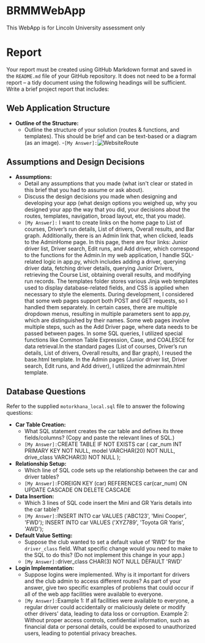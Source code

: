 # BRMMWebApp
This WebApp is for Lincoln University assessment only

# Report

Your report must be created using GitHub Markdown format and saved in the `README.md` file of your GitHub repository. It does not need to be a formal report – a tidy document using the following headings will be sufficient. Write a brief project report that includes:

## Web Application Structure

- **Outline of the Structure:** 
    - Outline the structure of your solution (routes & functions, and templates). This should be brief and can be text-based or a diagram (as an image).
    -`[My Answer]:`![WebsiteRoute](https://github.com/AnnieDJ/image-in-readme/assets/146434944/a83fd5b7-8042-461b-a2a3-fa6ba47c8ca6)

## Assumptions and Design Decisions

- **Assumptions:**
    - Detail any assumptions that you made (what isn't clear or stated in this brief that you had to assume or ask about).
    - Discuss the design decisions you made when designing and developing your app (what 
design options you weighed up, why you designed your app the way that you did, your 
decisions about the routes, templates, navigation, broad layout, etc, that you made).
    - `[My Answer]:`
I want to create links on the home page to List of courses, Driver’s run details, List of drivers, Overall results, and Bar graph. Additionally, there is an Admin link that, when clicked, leads to the AdminHome page. In this page, there are four links: Junior driver list, Driver search, Edit runs, and Add driver, which correspond to the functions for the Admin.In my web application, I handle SQL-related logic in app.py, which includes adding a driver, querying driver data, fetching driver details, querying Junior Drivers, retrieving the Course List, obtaining overall results, and modifying run records. The templates folder stores various Jinja web templates used to display database-related fields, and CSS is applied when necessary to style the elements. During development, I considered that some web pages support both POST and GET requests, so I handled them separately. In certain cases, there are multiple dropdown menus, resulting in multiple parameters sent to app.py, which are distinguished by their names. Some web pages involve multiple steps, such as the Add Driver page, where data needs to be passed between pages. In some SQL queries, I utilized special functions like Common Table Expression, Case, and COALESCE for data retrieval.In the standard pages (List of courses, Driver’s run details, List of drivers, Overall results, and Bar graph), I reused the base.html template. In the Admin pages (Junior driver list, Driver search, Edit runs, and Add driver), I utilized the adminmain.html template.
    
## Database Questions

Refer to the supplied `motorkhana_local.sql` file to answer the following questions:

- **Car Table Creation:**
    - What SQL statement creates the car table and defines its three fields/columns? (Copy and paste the relevant lines of SQL.)
    - `[My Answer]:`CREATE TABLE IF NOT EXISTS car
(
car_num INT PRIMARY KEY NOT NULL,
model VARCHAR(20) NOT NULL,
drive_class VARCHAR(3) NOT NULL
);
- **Relationship Setup:**
    - Which line of SQL code sets up the relationship between the car and driver tables?
    - `[My Answer]:`FOREIGN KEY (car) REFERENCES car(car_num)
ON UPDATE CASCADE
ON DELETE CASCADE
- **Data Insertion:**
    - Which 3 lines of SQL code insert the Mini and GR Yaris details into the car table?
    - `[My Answer]:`INSERT INTO car VALUES ('ABC123', 'Mini Cooper', 'FWD');
INSERT INTO car VALUES ('XYZ789', 'Toyota GR Yaris', 'AWD');
- **Default Value Setting:**
    - Suppose the club wanted to set a default value of ‘RWD’ for the `driver_class` field. What specific change would you need to make to the SQL to do this? (Do not implement this change in your app.)
    - `[My Answer]:`driver_class CHAR(3) NOT NULL DEFAULT 'RWD'
- **Login Implementation:**
    - Suppose logins were implemented. Why is it important for drivers and the club admin to access different routes? As part of your answer, give two specific examples of problems that could occur if all of the web app facilities were available to everyone.
    - `[My Answer]:`Example 1: If all facilities were available to everyone, a regular driver could accidentally or maliciously delete or modify other drivers' data, leading to data loss or corruption.
Example 2: Without proper access controls, confidential information, such as financial data or personal details, could be exposed to unauthorized users, leading to potential privacy breaches.